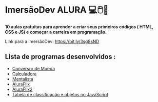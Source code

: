 # ImersãoDev ALURA :computer::computer_mouse::ocean:



**10 aulas gratuitas para aprender a criar seus primeiros** **códigos ( HTML, CSS e JS) e começar a carreira em programação.**

Link para a imersãoDev: https://bit.ly/3sg8sND 





## Lista de programas desenvolvidos :



+ [Conversor de Moeda](https://github.com/GuilhermeCostaDF/ImersaoDev_Alura/tree/master/ConversorMoeda)
+ [Calculadora](https://github.com/GuilhermeCostaDF/ImersaoDev_Alura/tree/master/Calculadora)
+ [Mentalista](https://github.com/GuilhermeCostaDF/ImersaoDev_Alura/tree/master/Mentalista)
+ [AluraFlix](https://github.com/GuilhermeCostaDF/ImersaoDev_Alura/tree/master/Programas/AluraFlix)
+ [AluraFlix2](https://github.com/GuilhermeCostaDF/ImersaoDev_Alura/tree/master/Programas/AluraFlix2)
+ [Tabela de classificação e objetos no JavaScript](https://github.com/GuilhermeCostaDF/ImersaoDev_Alura/tree/master/Programas/Classificacao)
